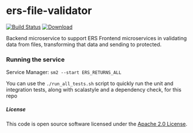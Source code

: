 # ers-file-validator

[![Build Status](https://travis-ci.org/hmrc/ers-file-validator.svg?branch=master)](https://travis-ci.org/hmrc/ers-file-validator) [ ![Download](https://api.bintray.com/packages/hmrc/releases/ers-file-validator/images/download.svg) ](https://bintray.com/hmrc/releases/ers-file-validator/_latestVersion)

Backend microservice to support ERS Frontend microservices in validating data from files, transforming that data
and sending to protected.

### Running the service
Service Manager: `sm2 --start ERS_RETURNS_ALL`

You can use the `./run_all_tests.sh` script to quickly run the unit and integration tests, along with scalastyle and a dependency check, for this repo

##### License

This code is open source software licensed under the [Apache 2.0 License]("http://www.apache.org/licenses/LICENSE-2.0.html").
